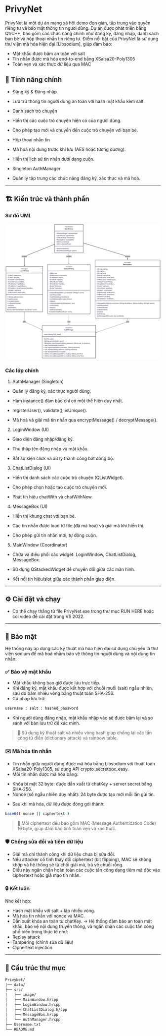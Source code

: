 # PrivyNet

PrivyNet là một dự án mạng xã hội demo đơn giản, tập trung vào quyền riêng tư và bảo mật thông tin người dùng. Dự án được phát triển bằng Qt/C++, bao gồm các chức năng chính như đăng ký, đăng nhập, danh sách bạn bè và hộp thoại nhắn tin riêng tư.
Điểm nổi bật của PrivyNet là sử dụng thư viện mã hóa hiện đại [Libsodium], giúp đảm bảo:
- Mật khẩu được băm an toàn với salt
- Tin nhắn được mã hóa end-to-end bằng XSalsa20-Poly1305
- Toàn vẹn và xác thực dữ liệu qua MAC

## 🚀 Tính năng chính

* Đăng ký & Đăng nhập

* Lưu trữ thông tin người dùng an toàn với hash mật khẩu kèm salt.

* Danh sách trò chuyện

* Hiển thị các cuộc trò chuyện hiện có của người dùng.

* Cho phép tạo mới và chuyển đến cuộc trò chuyện với bạn bè.

* Hộp thoại nhắn tin

* Mã hoá nội dung trước khi lưu (AES hoặc tương đương).

* Hiển thị lịch sử tin nhắn dưới dạng cuộn.

* Singleton AuthManager

* Quản lý tập trung các chức năng đăng ký, xác thực và mã hoá.
---

## 🏗️ Kiến trúc và thành phần

###  Sơ đồ UML
![UML Diagram](UML%20DIAGRAM.png)

###  Các lớp chính

1. AuthManager (Singleton)

- Quản lý đăng ký, xác thực người dùng.

- Hàm instance() đảm bảo chỉ có một thể hiện duy nhất.

- registerUser(), validate(), isUnique().

- Mã hoá và giải mã tin nhắn qua encryptMessage() / decryptMessage().

2. LoginWindow (UI)

- Giao diện đăng nhập/đăng ký.

- Thu thập tên đăng nhập và mật khẩu.

- Bắt sự kiện click và xử lý thành công bất đồng bộ.

3. ChatListDialog (UI)

- Hiển thị danh sách các cuộc trò chuyện (QListWidget).

- Cho phép chọn hoặc tạo cuộc trò chuyện mới.

- Phát tín hiệu chatWith và chatWithNew.

4. MessageBox (UI)

- Hiển thị khung chat với bạn bè.

- Các tin nhắn được load từ file (đã mã hoá) và giải mã khi hiển thị.

- Cho phép gửi tin nhắn mới, tự động cuộn.

5. MainWindow (Coordinator)

- Chứa và điều phối các widget: LoginWindow, ChatListDialog, MessageBox.

- Sử dụng QStackedWidget để chuyển đổi giữa các màn hình.

- Kết nối tín hiệu/slot giữa các thành phần giao diện.
---

## ⚙️ Cài đặt và chạy
- Có thể chạy thẳng từ file PrivyNet.exe trong thư mục RUN HERE hoặc coi video để cài đặt trong VS 2022.
---

## 🔐 Bảo mật
Hệ thống này áp dụng các kỹ thuật mã hóa hiện đại sử dụng chủ yếu là thư viện sodium để mã hoá nhằm bảo vệ thông tin người dùng và nội dung tin nhắn:
### ✅ Bảo vệ mật khẩu
- Mật khẩu không bao giờ được lưu trực tiếp.
- Khi đăng ký, mật khẩu được kết hợp với chuỗi muối (salt) ngẫu nhiên, sau đó băm nhiều vòng bằng thuật toán SHA‑256.
- Cú pháp lưu trữ:
```sh
username : salt : hashed_password
```
- Khi người dùng đăng nhập, mật khẩu nhập vào sẽ được băm lại và so sánh với bản lưu trữ để xác minh.
> 📌 Sử dụng kỹ thuật salt và nhiều vòng hash giúp chống lại các tấn công từ điển (dictionary attack) và rainbow table.
### ✉️ Mã hóa tin nhắn
- Tin nhắn giữa người dùng được mã hóa bằng Libsodium với thuật toán XSalsa20-Poly1305, sử dụng API crypto_secretbox_easy.
- Mỗi tin nhắn được mã hóa bằng:
+ Khóa bí mật 32 byte: được dẫn xuất từ chatKey + server secret bằng SHA‑256.
+ Nonce (số ngẫu nhiên duy nhất): 24 byte được tạo mới mỗi lần gửi tin.
- Sau khi mã hóa, dữ liệu được đóng gói thành:
```sh
base64( nonce || ciphertext )
```
> 📌 Mỗi ciphertext đều bao gồm MAC (Message Authentication Code) 16 byte, giúp đảm bảo tính toàn vẹn và xác thực.
### 🛡️ Chống sửa đổi và tiêm dữ liệu
- Giải mã chỉ thành công khi dữ liệu chưa bị sửa đổi.
- Nếu attacker cố tình thay đổi ciphertext (bit flipping), MAC sẽ không khớp và hệ thống sẽ từ chối giải mã, trả về chuỗi rỗng.
- Điều này ngăn chặn hoàn toàn các cuộc tấn công dạng tiêm mã độc vào ciphertext hoặc giả mạo tin nhắn.
### 🔒 Kết luận
Nhờ kết hợp:
- Hash mật khẩu với salt + lặp nhiều vòng.
- Mã hóa tin nhắn với nonce và MAC.
- Dẫn xuất khóa an toàn từ chatKey.
→ Hệ thống đảm bảo an toàn mật khẩu, bảo vệ nội dung truyền thông, và ngăn chặn các cuộc tấn công phổ biến trong thực tế như:
- Replay attack
- Tampering (chỉnh sửa dữ liệu)
- Ciphertext injection
---

## 📂 Cấu trúc thư mục
```plaintext
PrivyNet/
|── data/
├── src/
|   ├── image/
│   ├── MainWindow.h/cpp
│   ├── LoginWindow.h/cpp
│   ├── ChatListDialog.h/cpp
│   ├── MessageBox.h/cpp
│   └── AuthManager.h/cpp
├── Username.txt
└── README.md

```

